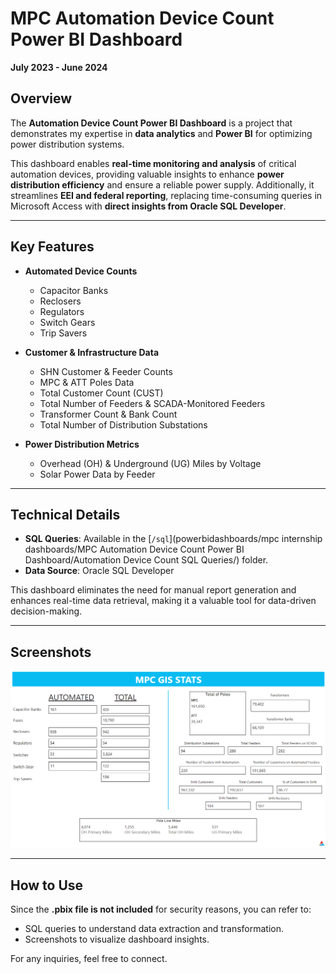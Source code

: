 # MPC Automation Device Count Power BI Dashboard  
**July 2023 - June 2024**  

## Overview  
The **Automation Device Count Power BI Dashboard** is a project that demonstrates my expertise in **data analytics** and **Power BI** for optimizing power distribution systems.  

This dashboard enables **real-time monitoring and analysis** of critical automation devices, providing valuable insights to enhance **power distribution efficiency** and ensure a reliable power supply. Additionally, it streamlines **EEI and federal reporting**, replacing time-consuming queries in Microsoft Access with **direct insights from Oracle SQL Developer**.

---

## Key Features  

- **Automated Device Counts**  
  - Capacitor Banks  
  - Reclosers  
  - Regulators  
  - Switch Gears  
  - Trip Savers  

- **Customer & Infrastructure Data**  
  - SHN Customer & Feeder Counts  
  - MPC & ATT Poles Data  
  - Total Customer Count (CUST)  
  - Total Number of Feeders & SCADA-Monitored Feeders  
  - Transformer Count & Bank Count  
  - Total Number of Distribution Substations  

- **Power Distribution Metrics**  
  - Overhead (OH) & Underground (UG) Miles by Voltage  
  - Solar Power Data by Feeder  

---

## Technical Details  

- **SQL Queries**: Available in the [`/sql`](powerbidashboards/mpc internship dashboards/MPC Automation Device Count Power BI Dashboard/Automation Device Count SQL Queries/) folder.  
- **Data Source**: Oracle SQL Developer  

This dashboard eliminates the need for manual report generation and enhances real-time data retrieval, making it a valuable tool for data-driven decision-making.

---

## Screenshots   
![Dashboard Screenshot](https://github.com/haileyrthomas01/powerbidashboards/blob/main/mpc%20internship%20dashboards/MPC%20Automation%20Device%20Count%20Power%20BI%20Dashboard/automationdevicecountsdash.PNG)  

---

## How to Use  
Since the **.pbix file is not included** for security reasons, you can refer to:  
- SQL queries to understand data extraction and transformation.  
- Screenshots to visualize dashboard insights.  

For any inquiries, feel free to connect.  
